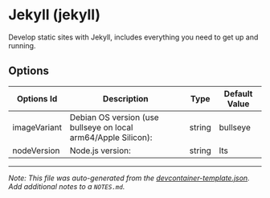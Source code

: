
# Jekyll (jekyll)

Develop static sites with Jekyll, includes everything you need to get up and running.

## Options

| Options Id | Description | Type | Default Value |
|-----|-----|-----|-----|
| imageVariant | Debian OS version (use bullseye on local arm64/Apple Silicon): | string | bullseye |
| nodeVersion | Node.js version: | string | lts |



---

_Note: This file was auto-generated from the [devcontainer-template.json](https://github.com/igedevOps/devcontainer-template/blob/main/src/jekyll/devcontainer-template.json).  Add additional notes to a `NOTES.md`._

